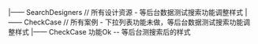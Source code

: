 
|—— SearchDesigners  // 所有设计资源 - 等后台数据测试搜索功能调整样式
|—— CheckCase        // 所有案例 - 下拉列表功能未做，等后台数据测试搜索功能调整样式
|—— CheckCase
功能Ok  -- 等后台测搜索后的样式

 
 
 

 